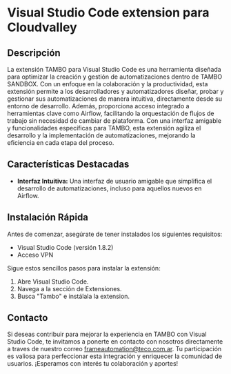 # Visual Studio Code extension para Cloudvalley


## Descripción

La extensión TAMBO para Visual Studio Code es una herramienta diseñada para optimizar la creación y gestión de automatizaciones dentro de TAMBO SANDBOX. Con un enfoque en la colaboración y la productividad, esta extensión permite a los desarrolladores y automatizadores diseñar, probar y gestionar sus automatizaciones de manera intuitiva, directamente desde su entorno de desarrollo.  Además, proporciona acceso integrado a herramientas clave como Airflow, facilitando la orquestación de flujos de trabajo sin necesidad de cambiar de plataforma. Con una interfaz amigable y funcionalidades específicas para TAMBO, esta extensión agiliza el desarrollo y la implementación de automatizaciones, mejorando la eficiencia en cada etapa del proceso.

## Características Destacadas

- **Interfaz Intuitiva:** Una interfaz de usuario amigable que simplifica el desarrollo de automatizaciones, incluso para aquellos nuevos en Airflow.

## Instalación Rápida

Antes de comenzar, asegúrate de tener instalados los siguientes requisitos:

- Visual Studio Code (versión 1.8.2)
- Acceso VPN

Sigue estos sencillos pasos para instalar la extensión:

1. Abre Visual Studio Code.
2. Navega a la sección de Extensiones.
3. Busca "Tambo" e instálala la extension.


## Contacto

Si deseas contribuir para mejorar la experiencia en TAMBO con Visual Studio Code, te invitamos a ponerte en contacto con nosotros directamente a traves de nuestro correo frameautomation@teco.com.ar. Tu participación es valiosa para perfeccionar esta integración y enriquecer la comunidad de usuarios. ¡Esperamos con interés tu colaboración y aportes!
